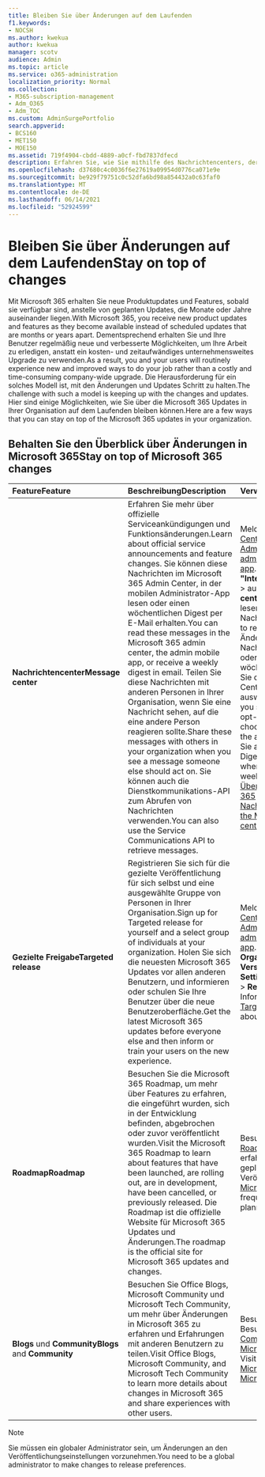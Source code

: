 ```yaml
---
title: Bleiben Sie über Änderungen auf dem Laufenden
f1.keywords:
- NOCSH
ms.author: kwekua
author: kwekua
manager: scotv
audience: Admin
ms.topic: article
ms.service: o365-administration
localization_priority: Normal
ms.collection:
- M365-subscription-management
- Adm_O365
- Adm_TOC
ms.custom: AdminSurgePortfolio
search.appverid:
- BCS160
- MET150
- MOE150
ms.assetid: 719f4904-cbdd-4889-a0cf-fbd7837dfecd
description: Erfahren Sie, wie Sie mithilfe des Nachrichtencenters, der gezielten Veröffentlichung, der Roadmap und Blogs und Community über die Microsoft 365 Updates auf dem Laufenden bleiben.
ms.openlocfilehash: d37680c4c0036f6e27619a09954d0776ca071e9e
ms.sourcegitcommit: be929f79751c0c52dfa6bd98a854432a0c63faf0
ms.translationtype: MT
ms.contentlocale: de-DE
ms.lasthandoff: 06/14/2021
ms.locfileid: "52924599"
---
```

# <a name="stay-on-top-of-changes"></a><span data-ttu-id="ba45b-103">Bleiben Sie über Änderungen auf dem Laufenden</span><span class="sxs-lookup"><span data-stu-id="ba45b-103">Stay on top of changes</span></span>

<span data-ttu-id="ba45b-104">Mit Microsoft 365 erhalten Sie neue Produktupdates und Features, sobald sie verfügbar sind, anstelle von geplanten Updates, die Monate oder Jahre auseinander liegen.</span><span class="sxs-lookup"><span data-stu-id="ba45b-104">With Microsoft 365, you receive new product updates and features as they become available instead of scheduled updates that are months or years apart.</span></span> <span data-ttu-id="ba45b-105">Dementsprechend erhalten Sie und Ihre Benutzer regelmäßig neue und verbesserte Möglichkeiten, um Ihre Arbeit zu erledigen, anstatt ein kosten- und zeitaufwändiges unternehmensweites Upgrade zu verwenden.</span><span class="sxs-lookup"><span data-stu-id="ba45b-105">As a result, you and your users will routinely experience new and improved ways to do your job rather than a costly and time-consuming company-wide upgrade.</span></span> <span data-ttu-id="ba45b-106">Die Herausforderung für ein solches Modell ist, mit den Änderungen und Updates Schritt zu halten.</span><span class="sxs-lookup"><span data-stu-id="ba45b-106">The challenge with such a model is keeping up with the changes and updates.</span></span> <span data-ttu-id="ba45b-107">Hier sind einige Möglichkeiten, wie Sie über die Microsoft 365 Updates in Ihrer Organisation auf dem Laufenden bleiben können.</span><span class="sxs-lookup"><span data-stu-id="ba45b-107">Here are a few ways that you can stay on top of the Microsoft 365 updates in your organization.</span></span>

## <a name="stay-on-top-of-microsoft-365-changes"></a><span data-ttu-id="ba45b-108">Behalten Sie den Überblick über Änderungen in Microsoft 365</span><span class="sxs-lookup"><span data-stu-id="ba45b-108">Stay on top of Microsoft 365 changes</span></span>

|<span data-ttu-id="ba45b-109">Feature</span><span class="sxs-lookup"><span data-stu-id="ba45b-109">Feature</span></span>|<span data-ttu-id="ba45b-110">Beschreibung</span><span class="sxs-lookup"><span data-stu-id="ba45b-110">Description</span></span>|<span data-ttu-id="ba45b-111">Verwendung</span><span class="sxs-lookup"><span data-stu-id="ba45b-111">How to use</span></span>|
|:-----|:-----|:-----|
|<span data-ttu-id="ba45b-112">**Nachrichtencenter**</span><span class="sxs-lookup"><span data-stu-id="ba45b-112">**Message center**</span></span> <br/> |<span data-ttu-id="ba45b-113">Erfahren Sie mehr über offizielle Serviceankündigungen und Funktionsänderungen.</span><span class="sxs-lookup"><span data-stu-id="ba45b-113">Learn about official service announcements and feature changes.</span></span> <span data-ttu-id="ba45b-114">Sie können diese Nachrichten im Microsoft 365 Admin Center, in der mobilen Administrator-App lesen oder einen wöchentlichen Digest per E-Mail erhalten.</span><span class="sxs-lookup"><span data-stu-id="ba45b-114">You can read these messages in the Microsoft 365 admin center, the admin mobile app, or receive a weekly digest in email.</span></span> <span data-ttu-id="ba45b-115">Teilen Sie diese Nachrichten mit anderen Personen in Ihrer Organisation, wenn Sie eine Nachricht sehen, auf die eine andere Person reagieren sollte.</span><span class="sxs-lookup"><span data-stu-id="ba45b-115">Share these messages with others in your organization when you see a message someone else should act on.</span></span> <span data-ttu-id="ba45b-116">Sie können auch die Dienstkommunikations-API zum Abrufen von Nachrichten verwenden.</span><span class="sxs-lookup"><span data-stu-id="ba45b-116">You can also use the Service Communications API to retrieve messages.</span></span>  <br/> |<span data-ttu-id="ba45b-117">Melden Sie sich beim [Admin Center](../admin-overview/about-the-admin-center.md) oder der [mobilen Admin-App](../admin-overview/admin-mobile-app.md) an.</span><span class="sxs-lookup"><span data-stu-id="ba45b-117">Sign in to the [admin center](../admin-overview/about-the-admin-center.md) or [admin mobile app](../admin-overview/admin-mobile-app.md).</span></span> <span data-ttu-id="ba45b-118">Wählen Sie **"Integritätsnachrichtencenter"** \> aus.</span><span class="sxs-lookup"><span data-stu-id="ba45b-118">Select **Health** \> **Message center**.</span></span> <span data-ttu-id="ba45b-119">Wählen Sie eine zu lesende oder zu teilende Nachricht aus.</span><span class="sxs-lookup"><span data-stu-id="ba45b-119">Select a message to read or share.</span></span>  <br/> <span data-ttu-id="ba45b-120">Ändern Sie die Dienste, über die Nachrichten angezeigt werden, oder melden Sie sich am wöchentlichen Digest an, indem Sie die Einstellungen im Admin Center **bearbeiten** auswählen.</span><span class="sxs-lookup"><span data-stu-id="ba45b-120">Change the services you see messages about or opt-in to the weekly digest by choosing **Edit preferences** in the admin center.</span></span> <span data-ttu-id="ba45b-121">Hier können Sie auch den wöchentlichen Digest deaktivieren.</span><span class="sxs-lookup"><span data-stu-id="ba45b-121">This is also where you can opt-out of the weekly digest.</span></span>  <br/> [<span data-ttu-id="ba45b-122">Übersicht über das Microsoft 365 Nachrichtencenter</span><span class="sxs-lookup"><span data-stu-id="ba45b-122">Overview of the Microsoft 365 Message center</span></span>](message-center.md) <br/> |
|<span data-ttu-id="ba45b-123">**Gezielte Freigabe**</span><span class="sxs-lookup"><span data-stu-id="ba45b-123">**Targeted release**</span></span> <br/> |<span data-ttu-id="ba45b-124">Registrieren Sie sich für die gezielte Veröffentlichung für sich selbst und eine ausgewählte Gruppe von Personen in Ihrer Organisation.</span><span class="sxs-lookup"><span data-stu-id="ba45b-124">Sign up for Targeted release for yourself and a select group of individuals at your organization.</span></span> <span data-ttu-id="ba45b-125">Holen Sie sich die neuesten Microsoft 365 Updates vor allen anderen Benutzern, und informieren oder schulen Sie Ihre Benutzer über die neue Benutzeroberfläche.</span><span class="sxs-lookup"><span data-stu-id="ba45b-125">Get the latest Microsoft 365 updates before everyone else and then inform or train your users on the new experience.</span></span>  <br/> |<span data-ttu-id="ba45b-126">Melden Sie sich beim [Admin Center](../admin-overview/about-the-admin-center.md) oder der [mobilen Admin-App](../admin-overview/admin-mobile-app.md) an.</span><span class="sxs-lookup"><span data-stu-id="ba45b-126">Sign in to the [admin center](../admin-overview/about-the-admin-center.md) or [admin mobile app](../admin-overview/admin-mobile-app.md).</span></span> <span data-ttu-id="ba45b-127">Selece **Einstellungen** \> **Organisationsprofil** \> **– Versionseinstellungen.**</span><span class="sxs-lookup"><span data-stu-id="ba45b-127">Selece **Settings** \> **Organization profile** \> **Release preferences**.</span></span> <span data-ttu-id="ba45b-128">Weitere Informationen finden Sie unter [Targeted Release](release-options-in-office-365.md).</span><span class="sxs-lookup"><span data-stu-id="ba45b-128">Learn more about [Targeted release](release-options-in-office-365.md).</span></span>  <br/> |
|<span data-ttu-id="ba45b-129">**Roadmap**</span><span class="sxs-lookup"><span data-stu-id="ba45b-129">**Roadmap**</span></span> <br/> |<span data-ttu-id="ba45b-130">Besuchen Sie die Microsoft 365 Roadmap, um mehr über Features zu erfahren, die eingeführt wurden, sich in der Entwicklung befinden, abgebrochen oder zuvor veröffentlicht wurden.</span><span class="sxs-lookup"><span data-stu-id="ba45b-130">Visit the Microsoft 365 Roadmap to learn about features that have been launched, are rolling out, are in development, have been cancelled, or previously released.</span></span> <span data-ttu-id="ba45b-131">Die Roadmap ist die offizielle Website für Microsoft 365 Updates und Änderungen.</span><span class="sxs-lookup"><span data-stu-id="ba45b-131">The roadmap is the official site for Microsoft 365 updates and changes.</span></span>  <br/> |<span data-ttu-id="ba45b-132">Besuchen Sie häufig die [Roadmap Microsoft 365](https://www.microsoft.com/microsoft-365/roadmap) und erfahren Sie mehr über geplante Updates und Veröffentlichungen.</span><span class="sxs-lookup"><span data-stu-id="ba45b-132">Visit the [Microsoft 365 Roadmap](https://www.microsoft.com/microsoft-365/roadmap) frequently and learn about planned updates and releases.</span></span>  <br/> |
|<span data-ttu-id="ba45b-133">**Blogs** und **Community**</span><span class="sxs-lookup"><span data-stu-id="ba45b-133">**Blogs** and **Community**</span></span> <br/> |<span data-ttu-id="ba45b-134">Besuchen Sie Office Blogs, Microsoft Community und Microsoft Tech Community, um mehr über Änderungen in Microsoft 365 zu erfahren und Erfahrungen mit anderen Benutzern zu teilen.</span><span class="sxs-lookup"><span data-stu-id="ba45b-134">Visit Office Blogs, Microsoft Community, and Microsoft Tech Community to learn more details about changes in Microsoft 365 and share experiences with other users.</span></span>  <br/> |<span data-ttu-id="ba45b-p108">Besuchen Sie [Office-Blogs](https://www.microsoft.com/en-us/microsoft-365/blog/). Besuchen Sie die [Microsoft Community](https://answers.microsoft.com). Besuchen Sie die [Microsoft Tech Community](https://techcommunity.microsoft.com).  </span><span class="sxs-lookup"><span data-stu-id="ba45b-p108">Visit [Office Blogs](https://www.microsoft.com/en-us/microsoft-365/blog/). Visit [Microsoft Community](https://answers.microsoft.com). Visit [Microsoft Tech Community](https://techcommunity.microsoft.com).  </span></span><br/> |

> [!NOTE]
> <span data-ttu-id="ba45b-138">Sie müssen ein globaler Administrator sein, um Änderungen an den Veröffentlichungseinstellungen vorzunehmen.</span><span class="sxs-lookup"><span data-stu-id="ba45b-138">You need to be a global administrator to make changes to release preferences.</span></span>

